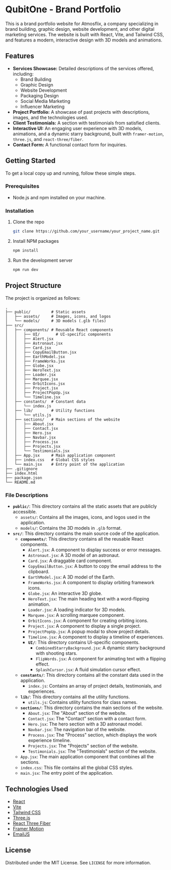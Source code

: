 # QubitOne - Brand Portfolio

This is a brand portfolio website for Atmosflix, a company specializing in brand building, graphic design, website development, and other digital marketing services. The website is built with React, Vite, and Tailwind CSS, and features a modern, interactive design with 3D models and animations.

## Features

*   **Services Showcase:** Detailed descriptions of the services offered, including:
    *   Brand Building
    *   Graphic Design
    *   Website Development
    *   Packaging Design
    *   Social Media Marketing
    *   Influencer Marketing
*   **Project Portfolio:** A showcase of past projects with descriptions, images, and the technologies used.
*   **Client Testimonials:** A section with testimonials from satisfied clients.
*   **Interactive UI:** An engaging user experience with 3D models, animations, and a dynamic starry background, built with `framer-motion`, `three.js`, and `react-three/fiber`.
*   **Contact Form:** A functional contact form for inquiries.

## Getting Started

To get a local copy up and running, follow these simple steps.

### Prerequisites

*   Node.js and npm installed on your machine.

### Installation

1.  Clone the repo
    ```sh
    git clone https://github.com/your_username/your_project_name.git
    ```
2.  Install NPM packages
    ```sh
    npm install
    ```
3.  Run the development server
    ```sh
    npm run dev
    ```

## Project Structure

The project is organized as follows:

```
.
├── public/         # Static assets
│   ├── assets/     # Images, icons, and logos
│   └── models/     # 3D models (.glb files)
├── src/
│   ├── components/ # Reusable React components
│   │   ├── UI/       # UI-specific components
│   │   ├── Alert.jsx
│   │   ├── Astronaut.jsx
│   │   ├── Card.jsx
│   │   ├── CopyEmailButton.jsx
│   │   ├── EarthModel.jsx
│   │   ├── FrameWorks.jsx
│   │   ├── Globe.jsx
│   │   ├── HeroText.jsx
│   │   ├── Loader.jsx
│   │   ├── Marquee.jsx
│   │   ├── OrbitIcons.jsx
│   │   ├── Project.jsx
│   │   ├── ProjectPopUp.jsx
│   │   └── Timeline.jsx
│   ├── constants/  # Constant data
│   │   └── index.js
│   ├── lib/        # Utility functions
│   │   └── utils.js
│   ├── sections/   # Main sections of the website
│   │   ├── About.jsx
│   │   ├── Contact.jsx
│   │   ├── Hero.jsx
│   │   ├── Navbar.jsx
│   │   ├── Process.jsx
│   │   ├── Projects.jsx
│   │   └── Testimonials.jsx
│   ├── App.jsx     # Main application component
│   ├── index.css   # Global CSS styles
│   └── main.jsx    # Entry point of the application
├── .gitignore
├── index.html
├── package.json
└── README.md
```

### File Descriptions

*   **`public/`**: This directory contains all the static assets that are publicly accessible.
    *   `assets/`: Contains all the images, icons, and logos used in the application.
    *   `models/`: Contains the 3D models in `.glb` format.
*   **`src/`**: This directory contains the main source code of the application.
    *   **`components/`**: This directory contains all the reusable React components.
        *   `Alert.jsx`: A component to display success or error messages.
        *   `Astronaut.jsx`: A 3D model of an astronaut.
        *   `Card.jsx`: A draggable card component.
        *   `CopyEmailButton.jsx`: A button to copy the email address to the clipboard.
        *   `EarthModel.jsx`: A 3D model of the Earth.
        *   `FrameWorks.jsx`: A component to display orbiting framework icons.
        *   `Globe.jsx`: An interactive 3D globe.
        *   `HeroText.jsx`: The main heading text with a word-flipping animation.
        *   `Loader.jsx`: A loading indicator for 3D models.
        *   `Marquee.jsx`: A scrolling marquee component.
        *   `OrbitIcons.jsx`: A component for creating orbiting icons.
        *   `Project.jsx`: A component to display a single project.
        *   `ProjectPopUp.jsx`: A popup modal to show project details.
        *   `Timeline.jsx`: A component to display a timeline of experiences.
        *   **`UI/`**: This directory contains UI-specific components.
            *   `CombinedStarryBackground.jsx`: A dynamic starry background with shooting stars.
            *   `FlipWords.jsx`: A component for animating text with a flipping effect.
            *   `SplashCursor.jsx`: A fluid simulation cursor effect.
    *   **`constants/`**: This directory contains all the constant data used in the application.
        *   `index.js`: Contains an array of project details, testimonials, and experiences.
    *   **`lib/`**: This directory contains all the utility functions.
        *   `utils.js`: Contains utility functions for class names.
    *   **`sections/`**: This directory contains the main sections of the website.
        *   `About.jsx`: The "About" section of the website.
        *   `Contact.jsx`: The "Contact" section with a contact form.
        *   `Hero.jsx`: The hero section with a 3D astronaut model.
        *   `Navbar.jsx`: The navigation bar of the website.
        *   `Process.jsx`: The "Process" section, which displays the work experience timeline.
        *   `Projects.jsx`: The "Projects" section of the website.
        *   `Testimonials.jsx`: The "Testimonials" section of the website.
    *   `App.jsx`: The main application component that combines all the sections.
    *   `index.css`: This file contains all the global CSS styles.
    *   `main.jsx`: The entry point of the application.

## Technologies Used

*   [React](https://reactjs.org/)
*   [Vite](https://vitejs.dev/)
*   [Tailwind CSS](https://tailwindcss.com/)
*   [Three.js](https://threejs.org/)
*   [React Three Fiber](https://docs.pmnd.rs/react-three-fiber)
*   [Framer Motion](https://www.framer.com/motion/)
*   [EmailJS](https://www.emailjs.com/)

## License

Distributed under the MIT License. See `LICENSE` for more information.